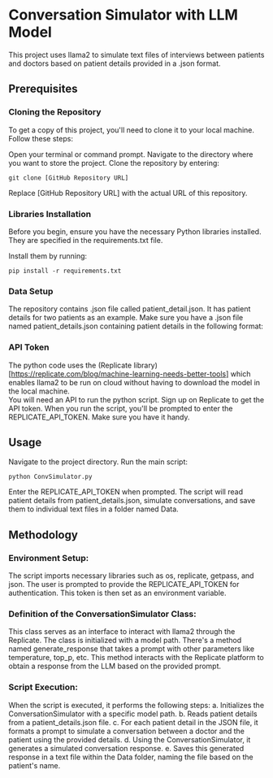 # Conversation Simulator with LLM Model
This project uses llama2 to simulate text files of interviews between patients and doctors based on patient details provided in a .json format.

## Prerequisites

### Cloning the Repository
To get a copy of this project, you'll need to clone it to your local machine. Follow these steps:

Open your terminal or command prompt.
Navigate to the directory where you want to store the project.
Clone the repository by entering:
```
git clone [GitHub Repository URL]
```

Replace [GitHub Repository URL] with the actual URL of this repository.

### Libraries Installation
Before you begin, ensure you have the necessary Python libraries installed. They are specified in the requirements.txt file.

Install them by running:

```
pip install -r requirements.txt
```

### Data Setup
The repository contains .json file called patient_detail.json. It has patient details for two patients as an example. 
Make sure you have a .json file named patient_details.json containing patient details in the following format:

### API Token
The python code uses the (Replicate library) [https://replicate.com/blog/machine-learning-needs-better-tools] which enables
llama2 to be run on cloud without having to download the model in the local machine.  
You will need an API to run the python script. Sign up on Replicate to get the API token. When you run the script, you'll be prompted to enter the REPLICATE_API_TOKEN. Make sure you have it handy.

## Usage
Navigate to the project directory.
Run the main script:
```
python ConvSimulator.py
```
Enter the REPLICATE_API_TOKEN when prompted.
The script will read patient details from patient_details.json, simulate conversations, and save them to individual text files in a folder named Data.

## Methodology

### Environment Setup:

The script imports necessary libraries such as os, replicate, getpass, and json.
The user is prompted to provide the REPLICATE_API_TOKEN for authentication. This token is then set as an environment variable. 

### Definition of the ConversationSimulator Class:
This class serves as an interface to interact with llama2 through the Replicate.
The class is initialized with a model path.
There's a method named generate_response that takes a prompt with other parameters like temperature, top_p, etc. This method interacts with the Replicate platform to obtain a response from the LLM based on the provided prompt.

### Script Execution:
When the script is executed, it performs the following steps:
a. Initializes the ConversationSimulator with a specific model path.
b. Reads patient details from a patient_details.json file.
c. For each patient detail in the JSON file, it formats a prompt to simulate a conversation between a doctor and the patient using the provided details.
d. Using the ConversationSimulator, it generates a simulated conversation response.
e. Saves this generated response in a text file within the Data folder, naming the file based on the patient's name.

